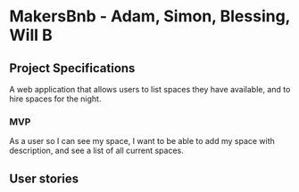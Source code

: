 # MakersBnb - Adam, Simon, Blessing, Will B

## Project Specifications 

A web application that allows users to list spaces they have available, and to hire spaces for the night.

### MVP

As a user so I can see my space, I want to be able to add my space with description, and see a list of all current spaces.



## User stories 

